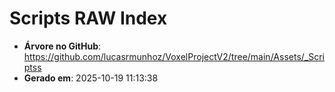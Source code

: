 # Scripts RAW Index

- **Árvore no GitHub**: https://github.com/lucasrmunhoz/VoxelProjectV2/tree/main/Assets/_Scriptss
- **Gerado em**: 2025-10-19 11:13:38

